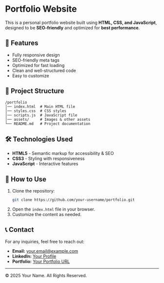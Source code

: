 # Portfolio Website

This is a personal portfolio website built using **HTML, CSS, and JavaScript**, designed to be **SEO-friendly** and optimized for **best performance**.

## 🚀 Features
- Fully responsive design
- SEO-friendly meta tags
- Optimized for fast loading
- Clean and well-structured code
- Easy to customize

## 📂 Project Structure
```
/portfolio
│── index.html  # Main HTML file
│── styles.css  # CSS styles
│── scripts.js  # JavaScript file
│── assets/     # Images & other assets
└── README.md   # Project documentation
```

## 🛠 Technologies Used
- **HTML5** - Semantic markup for accessibility & SEO
- **CSS3** - Styling with responsiveness
- **JavaScript** - Interactive features

## 📌 How to Use
1. Clone the repository:
   ```sh
   git clone https://github.com/your-username/portfolio.git
   ```
2. Open the `index.html` file in your browser.
3. Customize the content as needed.

## 📞 Contact
For any inquiries, feel free to reach out:
- **Email:** your.email@example.com
- **LinkedIn:** [Your Profile](https://linkedin.com/in/yourprofile)
- **Portfolio:** [Your Portfolio URL](https://your-portfolio.com)

---
© 2025 Your Name. All Rights Reserved.






<!-- # React + Vite

This template provides a minimal setup to get React working in Vite with HMR and some ESLint rules.

Currently, two official plugins are available:

- [@vitejs/plugin-react](https://github.com/vitejs/vite-plugin-react/blob/main/packages/plugin-react/README.md) uses [Babel](https://babeljs.io/) for Fast Refresh
- [@vitejs/plugin-react-swc](https://github.com/vitejs/vite-plugin-react-swc) uses [SWC](https://swc.rs/) for Fast Refresh

## Expanding the ESLint configuration

If you are developing a production application, we recommend using TypeScript and enable type-aware lint rules. Check out the [TS template](https://github.com/vitejs/vite/tree/main/packages/create-vite/template-react-ts) to integrate TypeScript and [`typescript-eslint`](https://typescript-eslint.io) in your project. -->
